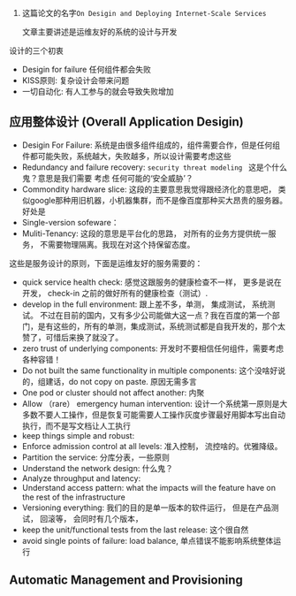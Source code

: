 1. 这篇论文的名字`On Desigin and Deploying Internet-Scale Services`

   文章主要讲述是运维友好的系统的设计与开发

设计的三个初衷 

* Desigin for failure  任何组件都会失败
* KISS原则: 复杂设计会带来问题
* 一切自动化: 有人工参与的就会导致失败增加

## 应用整体设计 (Overall Application Desigin)
* Desigin For Failure: 系统是由很多组件组成的，组件需要合作，但是任何组件都可能失败，系统越大，失败越多，所以设计需要考虑这些
* Redundancy and failure recovery:  `security threat modeling ` 这是个什么鬼？意思是我们需要 考虑 任何可能的‘安全威胁’？
* Commondity hardware slice: 这段的主要意思我觉得跟经济化的意思吧， 类似google那种用旧机器，小机器集群，而不是像百度那种买大昂贵的服务器。 好处是
* Single-version sofeware： 
* Muliti-Tenancy: 这段的意思是平台化的思路， 对所有的业务方提供统一服务， 不需要物理隔离。我现在对这个持保留态度。

这些是服务设计的原则，下面是运维友好的服务需要的： 

* quick service health check: 感觉这跟服务的健康检查不一样， 更多是说在开发， check-in 之前的做好所有的健康检查（测试）.
* develop in the full environment:   跟上差不多，单测， 集成测试， 系统测试。 不过在目前的国内，又有多少公司能做大这一点？我在百度的第一个部门，是有这些的，所有的单测，集成测试，系统测试都是自我开发的，那个太赞了，可惜后来换了就没了。
* zero trust of underlying components: 开发时不要相信任何组件，需要考虑各种容错！
* Do not built the same functionality in multiple components: 这个没啥好说的，组建话，do not copy on paste. 原因无需多言
* One pod or cluster should not affect another: 内聚
* Allow （rare） emergency human intervention: 设计一个系统第一原则是大多数不要人工操作，但是恢复可能需要人工操作灰度步骤最好用脚本写出自动执行，而不是写文档让人工执行
* keep things simple and robust: 
* Enforce admission control at all levels: 准入控制， 流控啥的。优雅降级。
* Partition the service: 分库分表，一些原则
* Understand the network design:  什么鬼？
* Analyze throughput and latency: 
* Understand access pattern: what the impacts will the feature have on the rest of the infrastructure
* Versioning everything: 我们的目的是单一版本的软件运行， 但是在产品测试， 回滚等， 会同时有几个版本，
* keep the unit/functional tests from the last release: 这个很自然
* avoid single points of failure: load balance, 单点错误不能影响系统整体运行

## Automatic Management and Provisioning
